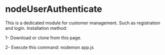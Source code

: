 # nodeUserAuthenticate
This is a dedicated module for customer management.
Such as registration and login.
Installation method:


1- Download or clone from this page.

2- Execute this command:
nodemon app.js
